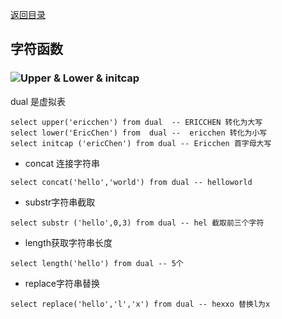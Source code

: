[返回目录](/README.md)

## 字符函数

### ![](/assets/import17.png)Upper & Lower & initcap

dual 是虚拟表

```
select upper('ericchen') from dual  -- ERICCHEN 转化为大写
select lower('EricChen') from  dual --  ericchen 转化为小写
select initcap ('ericChen') from dual -- Ericchen 首字母大写
```

* concat 连接字符串

```
select concat('hello','world') from dual -- helloworld
```

* substr字符串截取

```
select substr ('hello',0,3) from dual -- hel 截取前三个字符
```

* length获取字符串长度

```
select length('hello') from dual -- 5个
```

* replace字符串替换

```
select replace('hello','l','x') from dual -- hexxo 替换l为x
```



